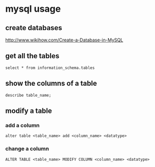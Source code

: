 # mysql usage

## create databases

http://www.wikihow.com/Create-a-Database-in-MySQL

## get all the tables

```
select * from information_schema.tables
```

## show the columns of a table

```
describe table_name;
```

## modify a table

### add a column

```
alter table <table_name> add <column_name> <datatype>
```

### change a column

```
ALTER TABLE <table_name> MODIFY COLUMN <column_name> <datatype>
```

[^1]: http://www.w3schools.com/sql/sql_alter.asp
